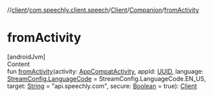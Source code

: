 //[client](../../../index.md)/[com.speechly.client.speech](../../index.md)/[Client](../index.md)/[Companion](index.md)/[fromActivity](from-activity.md)



# fromActivity  
[androidJvm]  
Content  
fun [fromActivity](from-activity.md)(activity: [AppCompatActivity](https://developer.android.com/reference/kotlin/androidx/appcompat/app/AppCompatActivity.html), appId: [UUID](https://developer.android.com/reference/kotlin/java/util/UUID.html), language: [StreamConfig.LanguageCode](../../../com.speechly.client.slu/-stream-config/-language-code/index.md) = StreamConfig.LanguageCode.EN_US, target: [String](https://kotlinlang.org/api/latest/jvm/stdlib/kotlin/-string/index.html) = "api.speechly.com", secure: [Boolean](https://kotlinlang.org/api/latest/jvm/stdlib/kotlin/-boolean/index.html) = true): [Client](../index.md)  



